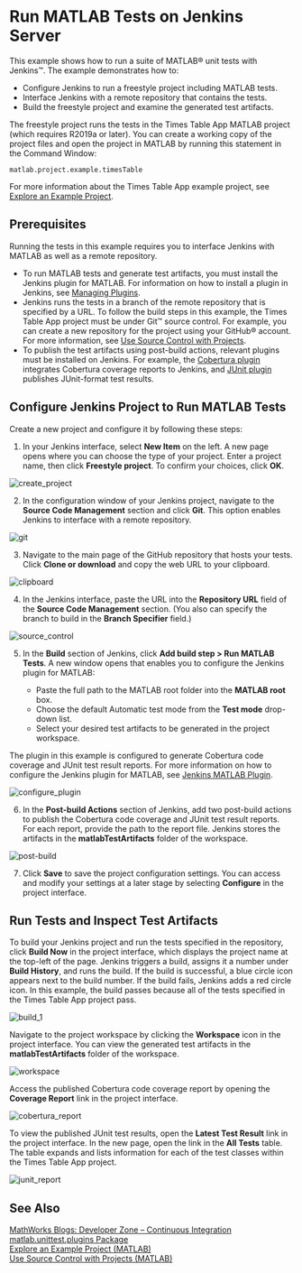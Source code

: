 # Run MATLAB Tests on Jenkins Server

This example shows how to run a suite of MATLAB&reg; unit tests with Jenkins&trade;. The example demonstrates how to:

* Configure Jenkins to run a freestyle project including MATLAB tests.
* Interface Jenkins with a remote repository that contains the tests.
* Build the freestyle project and examine the generated test artifacts.

The freestyle project runs the tests in the Times Table App MATLAB project (which requires R2019a or later). You can create a working copy of the project files and open the project in MATLAB by running this statement in the Command Window: 

```
matlab.project.example.timesTable
```

For more information about the Times Table App example project, see [Explore an Example Project](https://www.mathworks.com/help/matlab/matlab_prog/explore-an-example-project.html).

## Prerequisites
Running the tests in this example requires you to interface Jenkins with MATLAB as well as a remote repository.

* To run MATLAB tests and generate test artifacts, you must install the Jenkins plugin for MATLAB. For information on how to install a plugin in Jenkins, see [Managing Plugins](https://jenkins.io/doc/book/managing/plugins/).
* Jenkins runs the tests in a branch of the remote repository that is specified by a URL. To follow the build steps in this example, the Times Table App project must be under Git&trade; source control. For example, you can create a new repository for the project using your GitHub&reg; account. For more information, see [Use Source Control with Projects](https://www.mathworks.com/help/matlab/matlab_prog/use-source-control-with-projects.html).
* To publish the test artifacts using post-build actions, relevant plugins must be installed on Jenkins. For example, the [Cobertura plugin](https://plugins.jenkins.io/cobertura) integrates Cobertura coverage reports to Jenkins, and [JUnit plugin](https://plugins.jenkins.io/junit) publishes JUnit-format test results. 

## Configure Jenkins Project to Run MATLAB Tests
Create a new project and configure it by following these steps:
1. In your Jenkins interface, select **New Item** on the left. A new page opens where you can choose the type of your project. Enter a project name, then click **Freestyle project**. To confirm your choices, click **OK**.

![create_project](https://user-images.githubusercontent.com/48831250/71735513-a7f47800-2e1c-11ea-878b-db53c059c4c7.png)

2. In the configuration window of your Jenkins project, navigate to the **Source Code Management** section and click **Git**. This option enables Jenkins to interface with a remote repository.

![git](https://user-images.githubusercontent.com/48831250/71736215-809eaa80-2e1e-11ea-9ff5-6eea39622d3e.png)

3. Navigate to the main page of the GitHub repository that hosts your tests. Click **Clone or download** and copy the web URL to your clipboard.

![clipboard](https://user-images.githubusercontent.com/48831250/71736069-1980f600-2e1e-11ea-9672-1af6c958d77d.png)

4. In the Jenkins interface, paste the URL into the **Repository URL** field of the **Source Code Management** section. (You also can specify the branch to build in the **Branch Specifier** field.)

![source_control](https://user-images.githubusercontent.com/48831250/71735877-965fa000-2e1d-11ea-95c4-8b9259308e75.png)

5. In the **Build** section of Jenkins, click **Add build step > Run MATLAB Tests**. A new window opens that enables you to configure the Jenkins plugin for MATLAB:

   *   Paste the full path to the MATLAB root folder into the **MATLAB root** box. 
   *   Choose the default Automatic test mode from the **Test mode** drop-down list.
   *   Select your desired test artifacts to be generated in the project workspace.
    
The plugin in this example is configured to generate Cobertura code coverage and JUnit test result reports. For more information on how to configure the Jenkins plugin for MATLAB, see [Jenkins MATLAB Plugin](https://github.com/jenkinsci/matlab-plugin).

![configure_plugin](https://user-images.githubusercontent.com/48831250/73482435-bf674800-436b-11ea-8565-b481f9008422.png)

6. In the **Post-build Actions** section of Jenkins, add two post-build actions to publish the Cobertura code coverage and JUnit test result reports. For each report, provide the path to the report file. Jenkins stores the artifacts in the **matlabTestArtifacts** folder of the workspace. 

![post-build](https://user-images.githubusercontent.com/48831250/71736813-0c650680-2e20-11ea-8fa5-dee1bb6ddda0.png)

7. Click **Save** to save the project configuration settings. You can access and modify your settings at a later stage by selecting **Configure** in the project interface.

## Run Tests and Inspect Test Artifacts
To build your Jenkins project and run the tests specified in the repository, click **Build Now** in the project interface, which displays the project name at the top-left of the page. Jenkins triggers a build, assigns it a number under **Build History**, and runs the build. If the build is successful, a blue circle icon appears next to the build number. If the build fails, Jenkins adds a red circle icon. In this example, the build passes because all of the tests specified in the Times Table App project pass.

![build_1](https://user-images.githubusercontent.com/48831250/71737052-9b721e80-2e20-11ea-9e1d-ed82e3f57484.png)

Navigate to the project workspace by clicking the **Workspace** icon in the project interface. You can view the generated test artifacts in the **matlabTestArtifacts** folder of the workspace.

![workspace](https://user-images.githubusercontent.com/48831250/71737151-e68c3180-2e20-11ea-80d5-368deb6d3e1e.png)

Access the published Cobertura code coverage report by opening the **Coverage Report** link in the project interface.

![cobertura_report](https://user-images.githubusercontent.com/48831250/71737280-3c60d980-2e21-11ea-8891-aff1b794243d.png)

To view the published JUnit test results, open the **Latest Test Result** link in the project interface. In the new page, open the link in the **All Tests** table. The table expands and lists information for each of the test classes within the Times Table App project.  

![junit_report](https://user-images.githubusercontent.com/48831250/71737382-7e8a1b00-2e21-11ea-8133-fe5b2f198bd9.png)

## See Also
[MathWorks Blogs: Developer Zone – Continuous Integration](https://blogs.mathworks.com/developer/category/continuous-integration/)<br/>
[matlab.unittest.plugins Package](https://www.mathworks.com/help/matlab/ref/matlab.unittest.plugins-package.html)<br/>
[Explore an Example Project (MATLAB)](https://www.mathworks.com/help/matlab/matlab_prog/explore-an-example-project.html)<br/>
[Use Source Control with Projects (MATLAB)](https://www.mathworks.com/help/matlab/matlab_prog/use-source-control-with-projects.html)
